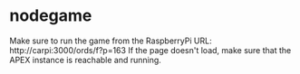 # nodegame
Make sure to run the game from the RaspberryPi URL: http://carpi:3000/ords/f?p=163
If the page doesn't load, make sure that the APEX instance is reachable and running.
